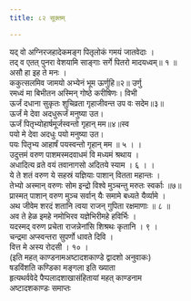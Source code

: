 ```yaml
---
title: ८२ सूक्तम्

---
```

यद् वो अग्निरजहादेकमङ्ग पितृलोकं गमयं जातवेदाः ।  
तद् व एतत् पुनरा वेशयामि साङ्गाः सर्गे पितरो मादयध्वम्॥ १ ॥  
असौ हा इह ते मनः ।  
ककुत्सलमिव जामयो अभ्येनं भूम ऊर्णुहि॥२॥ उर्णु  
रमध्वं मा बिभीतन अस्मिन् गोष्ठे करीषिणः। विभी  
ऊर्जं दधाना सुकृतः शुचिव्रता गृहाजीवन्त उप वः सदेम॥३॥  
ऊर्जं मे देवा अदधुरूर्जं मनुष्या उत।  
ऊर्जं पितृभ्योहार्षमूर्जस्वन्तो गृहान् मम॥४॥स्व  
पयो मे देवा अदधुः पयो मनुष्या उत।  
पयः पितृभ्य आहार्षं पयस्वन्तो गृहान् मम ॥ ५ । ।  
उदुत्तमं वरुण पाशमस्मदवाधमं वि मध्यमं श्रथाय ।  
अधादित्य व्रते वयं तवानागसो अदितये स्याम । ६ । ।  
ये ते शतं वरुण ये सहस्रं यज्ञियाः पाशान् वितता महान्तः ।  
तेभ्यो अस्मान् वरुणः सोम इन्द्रो विश्वे मुञ्चन्तु मरुतः स्वर्काः ॥७॥  
प्रास्मत् पाशान् वरुण मुञ्च सर्वान् यैः समामे बध्यते यैर्व्यामे ।  
अथ जीवेम शरदं शतानि त्वया राजन् गुपिता रक्षमाणाः ॥ ८ ॥  
अव ते हेळ इमहे नमोभिरव यज्ञेभिरीमहे हविर्भिः ।  
यदस्मद् वरुण प्रचेता राजन्नेनांसि शिश्रथः कृतानि । ९ ।  
चन्द्रमा अप्स्वन्तरा सुपर्णो धावते दिवि ।  
वित्त मे अस्य रोदसी । १० ।  
(इति महत् काण्डनामअष्टादशकाण्डे द्वादशो अनुवाकः)  
षडविंशति कण्डिका मङ्गला इति ख्याता  
हृत्यथर्ववेदे पैप्पलादशाखासंहितायां महत् काण्डनाम  
अष्टादशकाण्डः समाप्तः